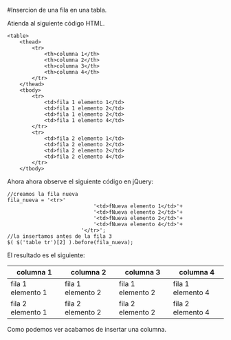 <script type="text/javascript" src="../js/jquery.snippet.js"></script>
<link rel="stylesheet" type="text/css" href="../css/jquery.snippet.css" />
<link rel="stylesheet" type="text/css" href="../css/style.css" />
<script language="Javascript"  type="text/javascript">
$(function() {
	$("pre").snippet("javascript", {style:'darkness'});
});
</script>
<script language="Javascript"  type="text/javascript">
$(function() {
	fila_nueva = '<tr>'
								'<td>fNueva elemento 1</td>'+
								'<td>fNueva elemento 2</td>'+
								'<td>fNueva elemento 2</td>'+
								'<td>fNueva elemento 4</td>'+
							'</tr>';
	$( $('table tr')[2] ).before(fila_nueva);
});
</script>

#Insercion de una fila en una tabla.

Atienda al siguiente código HTML.


	<table>
		<thead>
			<tr>
				<th>columna 1</th>
				<th>columna 2</th>
				<th>columna 3</th>
				<th>columna 4</th>
			</tr>
		</thead>
		<tbody>
			<tr>
				<td>fila 1 elemento 1</td>
				<td>fila 1 elemento 2</td>
				<td>fila 1 elemento 2</td>
				<td>fila 1 elemento 4</td>
			</tr>
			<tr>
				<td>fila 2 elemento 1</td>
				<td>fila 2 elemento 2</td>
				<td>fila 2 elemento 2</td>
				<td>fila 2 elemento 4</td>
			</tr>
		</tbody>


Ahora ahora observe el siguiente código en jQuery:

	//creamos la fila nueva
	fila_nueva = '<tr>'
								'<td>fNueva elemento 1</td>'+
								'<td>fNueva elemento 2</td>'+
								'<td>fNueva elemento 2</td>'+
								'<td>fNueva elemento 4</td>'+
							'</tr>';
	//la insertamos antes de la fila 3
	$( $('table tr')[2] ).before(fila_nueva);


El resultado es el siguiente:

<table>
	<thead>
		<tr>
			<th>columna 1</th><th>columna 2</th>
			<th>columna 3</th><th>columna 4</th>
		</tr>
	</thead>
	<tbody>
		<tr>
			<td>fila 1 elemento 1</td><td>fila 1 elemento 2</td>
			<td>fila 1 elemento 2</td><td>fila 1 elemento 4</td>
		</tr>
		<tr>
			<td>fila 2 elemento 1</td><td>fila 2 elemento 2</td>
			<td>fila 2 elemento 2</td><td>fila 2 elemento 4</td>
		</tr>
	</tbody>
</table>


Como podemos ver acabamos de insertar una columna.



